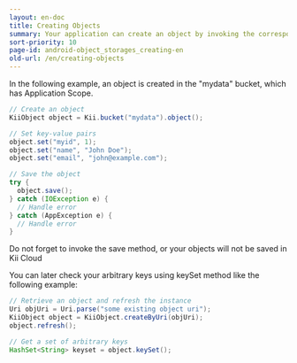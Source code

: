 ```yaml
---
layout: en-doc
title: Creating Objects
summary: Your application can create an object by invoking the corresponding method of the KiiBucket class instance. Once an object is created, you can set various key/value pairs within the object. When you are finished with setting the key-value pairs, invoke the save method to store it on Kii Cloud.
sort-priority: 10
page-id: android-object_storages_creating-en
old-url: /en/creating-objects
---
```

In the following example, an object is created in the "mydata" bucket, which has Application Scope.

```java
// Create an object
KiiObject object = Kii.bucket("mydata").object();

// Set key-value pairs
object.set("myid", 1);
object.set("name", "John Doe");
object.set("email", "john@example.com");

// Save the object
try {
  object.save();
} catch (IOException e) {
  // Handle error
} catch (AppException e) {
  // Handle error
}
```

Do not forget to invoke the save method, or your objects will not be saved in Kii Cloud

You can later check your arbitrary keys using keySet method like the following example:

```java
// Retrieve an object and refresh the instance
Uri objUri = Uri.parse("some existing object uri");
KiiObject object = KiiObject.createByUri(objUri);
object.refresh();

// Get a set of arbitrary keys
HashSet<String> keyset = object.keySet();
```
